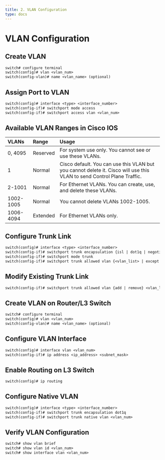 ```yaml
---
title: 2. VLAN Configuration
type: docs
---
```


# VLAN Configuration

## Create VLAN

```txt
switch# configure terminal
switch(config)# vlan <vlan_num>
switch(config-vlan)# name <vlan_name> (optional)
```

## Assign Port to VLAN

```txt
switch(config)# interface <type> <interface_number>
switch(config-if)# switchport mode access
switch(config-if)# switchport access vlan <vlan_num>
```

## Available VLAN Ranges in Cisco IOS

| VLANs     | Range    | Usage                                                                                                                  |
| :-------- | :------- | :--------------------------------------------------------------------------------------------------------------------- |
| 0, 4095   | Reserved | For system use only. You cannot see or use these VLANs.                                                                |
| 1         | Normal   | Cisco default. You can use this VLAN but you cannot delete it. Cisco will use this VLAN to send Control Plane Traffic. |
| 2-1001    | Normal   | For Ethernet VLANs. You can create, use, and delete these VLANs.                                                       |
| 1002-1005 | Normal   | You cannot delete VLANs 1002-1005.                                                                                     |
| 1006-4094 | Extended | For Ethernet VLANs only.                                                                                               |

## Configure Trunk Link

```txt
switch(config)# interface <type> <interface_number>
switch(config-if)# switchport trunk encapsulation {isl | dot1q | negotiate}
switch(config-if)# switchport mode trunk
switch(config-if)# switchport trunk allowed vlan {<vlan_list> | except <vlan_list> | all}
```

## Modify Existing Trunk Link

```txt
switch(config-if)# switchport trunk allowed vlan {add | remove} <vlan_list>
```

## Create VLAN on Router/L3 Switch

```txt
switch# configure terminal
switch(config)# vlan <vlan_num>
switch(config-vlan)# name <vlan_name> (optional)
```

## Configure VLAN Interface

```txt
switch(config)# interface vlan <vlan_num>
switch(config-if)# ip address <ip_address> <subnet_mask>
```

## Enable Routing on L3 Switch

```txt
switch(config)# ip routing
```

## Configure Native VLAN

```txt
switch(config)# interface <type> <interface_number>
switch(config-if)# switchport trunk encapsulation dot1q
switch(config-if)# switchport trunk native vlan <vlan_num>
```

## Verify VLAN Configuration

```txt
switch# show vlan brief
switch# show vlan id <vlan_num>
switch# show interface vlan <vlan_num>
```
